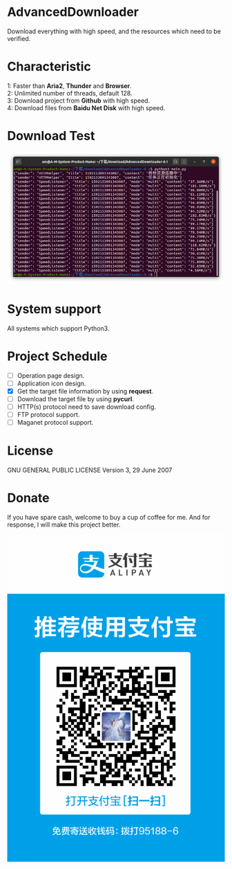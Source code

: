 # AdvancedDownloader
Download everything with high speed, and the resources which need to be verified.

# Characteristic
1: Faster than **Aria2**, **Thunder** and **Browser**.<br>
2: Unlimited number of threads, default 128.<br>
3: Download project from **Github** with high speed.<br>
4: Download files from **Baidu Net Disk** with high speed.

# Download Test
<p style="text-align: center"><img alt="下载速度测试" src="image/SpeedListener.png"></p>

# System support
All systems which support Python3.

# Project Schedule
- [ ] Operation page design.
- [ ] Application icon design.
- [x] Get the target file information by using **request**.
- [ ] Download the target file by using **pycurl**.
- [ ] HTTP(s) protocol need to save download config.
- [ ] FTP protocol support.
- [ ] Maganet protocol support.

# License
GNU GENERAL PUBLIC LICENSE Version 3, 29 June 2007

# Donate
If you have spare cash, welcome to buy a cup of coffee for me. And for response, I will make this project better.<br>
<p align=center><img alt="支付宝付款码" src="image/ALiPay.png"></p>
